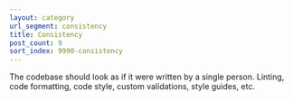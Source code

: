 ```yaml
---
layout: category
url_segment: consistency
title: Consistency
post_count: 9
sort_index: 9990-consistency
---
```


The codebase should look as if it were written by a single person.
Linting, code formatting, code style, custom validations, style guides, etc.

